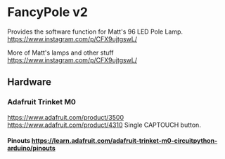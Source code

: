 # FancyPole v2
Provides the software function for Matt's 96 LED Pole Lamp.
https://www.instagram.com/p/CFX9ujtgswL/

More of Matt's lamps and other stuff https://www.instagram.com/p/CFX9ujtgswL/

## Hardware

### Adafruit Trinket M0
https://www.adafruit.com/product/3500
https://www.adafruit.com/product/4310
Single CAPTOUCH button.

#### Pinouts https://learn.adafruit.com/adafruit-trinket-m0-circuitpython-arduino/pinouts

